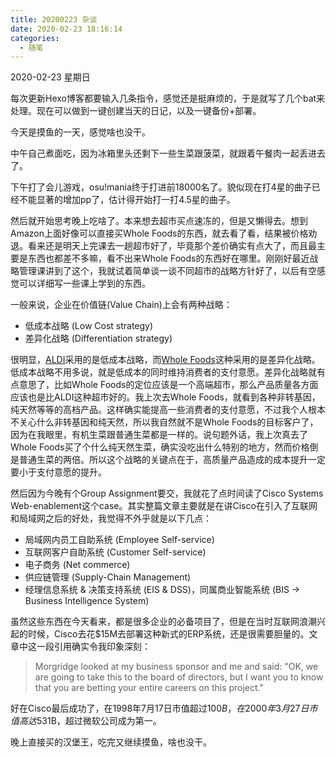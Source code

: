 ```yaml
---
title: 20200223 杂谈
date: 2020-02-23 18:16:14
categories:
  - 随笔
---
```

2020-02-23 星期日

每次更新Hexo博客都要输入几条指令，感觉还是挺麻烦的，于是就写了几个bat来处理。现在可以做到一键创建当天的日记，以及一键备份+部署。

今天是摸鱼的一天，感觉啥也没干。

中午自己煮面吃，因为冰箱里头还剩下一些生菜跟菠菜，就跟着午餐肉一起丢进去了。

下午打了会儿游戏，osu!mania终于打进前18000名了。貌似现在打4星的曲子已经不能显著的增加pp了，估计得开始打一打4.5星的曲子。

然后就开始思考晚上吃啥了。本来想去超市买点速冻的，但是又懒得去。想到Amazon上面好像可以直接买Whole Foods的东西，就去看了看，结果被价格劝退。看来还是明天上完课去一趟超市好了，毕竟那个差价确实有点大了，而且最主要是东西也都差不多嘛，看不出来Whole Foods的东西好在哪里。刚刚好最近战略管理课讲到了这个，我就试着简单谈一谈不同超市的战略方针好了，以后有空感觉可以详细写一些课上学到的东西。

一般来说，企业在价值链(Value Chain)上会有两种战略：
* 低成本战略 (Low Cost strategy)
* 差异化战略 (Differentiation strategy)

很明显，[ALDI](https://zh.wikipedia.org/wiki/%E5%A5%A5%E4%B9%90%E9%BD%90%E8%B6%85%E5%B8%82)采用的是低成本战略，而[Whole Foods](https://zh.wikipedia.org/wiki/%E5%85%A8%E9%A3%9F%E8%B6%85%E5%B8%82)这种采用的是差异化战略。低成本战略不用多说，就是低成本的同时维持消费者的支付意愿。差异化战略就有点意思了，比如Whole Foods的定位应该是一个高端超市，那么产品质量各方面应该也是比ALDI这种超市好的。我上次去Whole Foods，就看到各种非转基因，纯天然等等的高档产品。这样确实能提高一些消费者的支付意愿，不过我个人根本不关心什么非转基因和纯天然，所以我自然就不是Whole Foods的目标客户了，因为在我眼里，有机生菜跟普通生菜都是一样的。说句题外话，我上次真去了Whole Foods买了个什么纯天然生菜，确实没吃出什么特别的地方，然而价格倒是普通生菜的两倍。所以这个战略的关键点在于，高质量产品造成的成本提升一定要小于支付意愿的提升。

然后因为今晚有个Group Assignment要交，我就花了点时间读了Cisco Systems Web-enablement这个case。其实整篇文章主要就是在讲Cisco在引入了互联网和局域网之后的好处，我觉得不外乎就是以下几点：
* 局域网内员工自助系统 (Employee Self-service)
* 互联网客户自助系统 (Customer Self-service)
* 电子商务 (Net commerce)
* 供应链管理 (Supply-Chain Management)
* 经理信息系统 & 决策支持系统 (EIS & DSS)，同属商业智能系统 (BIS -> Business Intelligence System)

虽然这些东西在今天看来，都是很多企业的必备项目了，但是在当时互联网浪潮兴起的时候，Cisco去花$15M去部署这种新式的ERP系统，还是很需要胆量的。文章中这一段引用确实令我印象深刻：

> Morgridge looked at my business sponsor and me and said: "OK, we are going to take this to the board of directors, but I want you to know that you are betting your entire careers on this project."

好在Cisco最后成功了，在1998年7月17日市值超过$100B，在2000年3月27日市值高达$531B，超过微软公司成为第一。

晚上直接买的汉堡王，吃完又继续摸鱼，啥也没干。